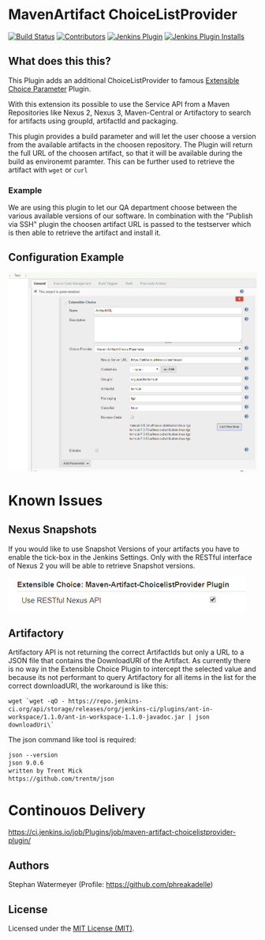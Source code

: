 # MavenArtifact ChoiceListProvider
[![Build Status](https://ci.jenkins.io/job/Plugins/job/maven-artifact-choicelistprovider-plugin/job/master/badge/icon)](https://ci.jenkins.io/job/Plugins/job/maven-artifact-choicelistprovider-plugin/job/master)
[![Contributors](https://img.shields.io/github/contributors/jenkinsci/maven-artifact-choicelistprovider-plugin.svg)](https://github.com/jenkinsci/maven-artifact-choicelistprovider-plugin/graphs/contributors)
[![Jenkins Plugin](https://img.shields.io/jenkins/plugin/v/maven-artifact-choicelistprovider.svg)](https://plugins.jenkins.io/maven-artifact-choicelistprovider)
[![Jenkins Plugin Installs](https://img.shields.io/jenkins/plugin/i/maven-artifact-choicelistprovider.svg?color=blue)](https://plugins.jenkins.io/maven-artifact-choicelistprovider)

## What does this  this?
This Plugin adds an additional ChoiceListProvider to famous <a href="https://plugins.jenkins.io/extensible-choice-parameter">Extensible Choice Parameter</a> Plugin.

With this extension its possible to use the Service API from a Maven Repositories like Nexus 2, Nexus 3, Maven-Central or Artifactory to search for artifacts using groupId, artifactId and packaging.

This plugin provides a build parameter and will let the user choose a version from the available artifacts in the choosen repository. The Plugin will return the full URL of the choosen artifact, so that it will be available during the build as environemt paramter. This can be further used to retrieve the artifact with `wget` or `curl`

### Example
We are using this plugin to let our QA department choose between the various available versions of our software. In combination with the "Publish via SSH" plugin the choosen artifact URL is passed to the testserver which is then able to retrieve the artifact and install it.

## Configuration Example
![Alt text](/src/site/resources/project-config-1.jpg?raw=true "Example Project Configuration")

# Known Issues
## Nexus Snapshots
If you would like to use Snapshot Versions of your artifacts you have to enable the tick-box in the Jenkins Settings. Only with the RESTful interface of Nexus 2 you will be able to retrieve Snapshot versions.

![Alt text](/src/site/resources/project-config-2.png?raw=true "Nexus Snapshots")

## Artifactory
Artifactory API is not returning the correct ArtifactIds but only a URL to a JSON file that contains the DownloadURI of the Artifact. As currently there is no way in the Extensible Choice Plugin to intercept the selected value and because its not performant to query Artifactory for all items in the list for the correct downloadURI, the workaround is like this:

```
wget `wget -qO - https://repo.jenkins-ci.org/api/storage/releases/org/jenkins-ci/plugins/ant-in-workspace/1.1.0/ant-in-workspace-1.1.0-javadoc.jar | json downloadUri\`
```
The json command like tool is required:
```
json --version
json 9.0.6
written by Trent Mick
https://github.com/trentm/json
```

# Continouos Delivery
https://ci.jenkins.io/job/Plugins/job/maven-artifact-choicelistprovider-plugin/

## Authors
Stephan Watermeyer (Profile: https://github.com/phreakadelle)

## License
Licensed under the [MIT License (MIT)](https://github.com/heremaps/buildrotator-plugin/blob/master/LICENSE).
